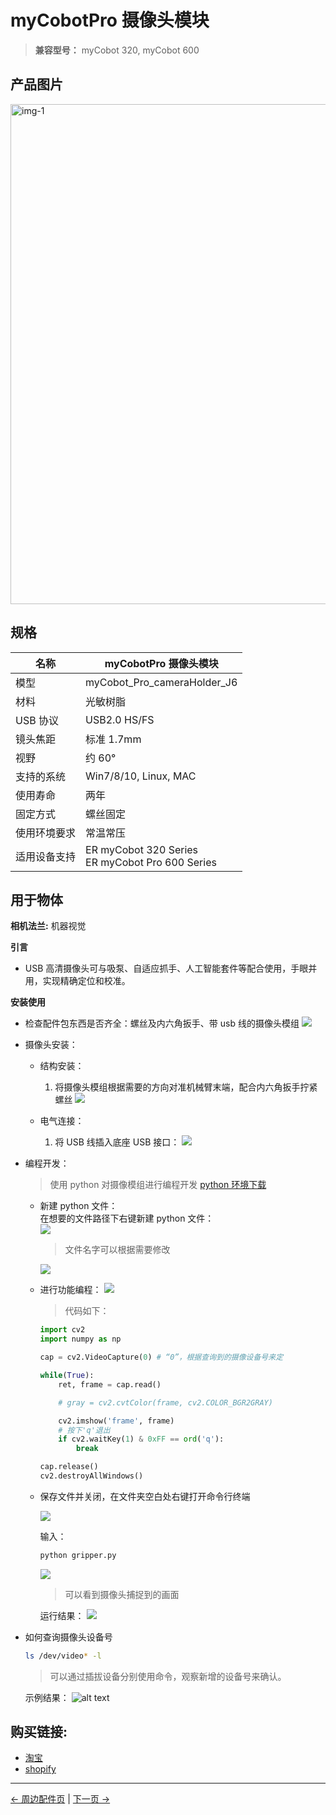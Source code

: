 # myCobotPro 摄像头模块

> **兼容型号：** myCobot 320, myCobot 600

## 产品图片

<img src="../../../resources/1-ProductIntroduction/1.4/1.4.3-Camera/摄像头模块.jpg" alt="img-1" width="800" height=“auto” />

## 规格

| **名称**     | **myCobotPro 摄像头模块**                            |
| ------------ | ---------------------------------------------------- |
| 模型         | myCobot_Pro_cameraHolder_J6                          |
| 材料         | 光敏树脂                                             |
| USB 协议     | USB2.0 HS/FS                                         |
| 镜头焦距     | 标准 1.7mm                                           |
| 视野         | 约 60°                                               |
| 支持的系统   | Win7/8/10, Linux, MAC                                |
| 使用寿命     | 两年                                                 |
| 固定方式     | 螺丝固定                                             |
| 使用环境要求 | 常温常压                                             |
| 适用设备支持 | ER myCobot 320 Series <br> ER myCobot Pro 600 Series |

## 用于物体

**相机法兰:** 机器视觉

**引言**

- USB 高清摄像头可与吸泵、自适应抓手、人工智能套件等配合使用，手眼并用，实现精确定位和校准。

**安装使用**

- 检查配件包东西是否齐全：螺丝及内六角扳手、带 usb 线的摄像头模组
  ![](../../../resources/1-ProductIntroduction/1.4/1.4.3-Camera/物料.jpg)

- 摄像头安装：

  - 结构安装：

    1. 将摄像头模组根据需要的方向对准机械臂末端，配合内六角扳手拧紧螺丝
       ![](../../../resources/1-ProductIntroduction/1.4/1.4.3-Camera/安装.jpg)

  - 电气连接：

    1. 将 USB 线插入底座 USB 接口：
       ![](../../../resources/1-ProductIntroduction/1.4/1.4.3-Camera/电气连接.jpg)

- 编程开发：

  > 使用 python 对摄像模组进行编程开发
  > [python 环境下载](../../../10-ApplicationBasePython/10.1_320_PI-ApplicationPython/1_download.md)

  - 新建 python 文件：  
     在想要的文件路径下右键新建 python 文件：  
     ![](../../../resources/1-ProductIntroduction/1.4/1.4.3-Camera/python使用1.png)

    > 文件名字可以根据需要修改

    ![](../../../resources/1-ProductIntroduction/1.4/1.4.3-Camera/python使用2.png)

  - 进行功能编程：
    ![](../../../resources/1-ProductIntroduction/1.4/1.4.3-Camera/python使用3.png)

    > 代码如下：

    ```python
    import cv2
    import numpy as np

    cap = cv2.VideoCapture(0) # “0”，根据查询到的摄像设备号来定

    while(True):
        ret, frame = cap.read()

        # gray = cv2.cvtColor(frame, cv2.COLOR_BGR2GRAY)

        cv2.imshow('frame', frame)
        # 按下'q'退出
        if cv2.waitKey(1) & 0xFF == ord('q'):
            break

    cap.release()
    cv2.destroyAllWindows()
    ```

  - 保存文件并关闭，在文件夹空白处右键打开命令行终端

    ![](../../../resources/1-ProductIntroduction/1.4/1.4.3-Camera/python使用4.png)

    输入：

    ```bash
    python gripper.py
    ```

    ![](../../../resources/1-ProductIntroduction/1.4/1.4.3-Camera/python使用5.png)

    > 可以看到摄像头捕捉到的画面

    运行结果：
    ![](../../../resources/1-ProductIntroduction/1.4/1.4.3-Camera/python使用6.png)

- 如何查询摄像头设备号

  ```bash
  ls /dev/video* -l
  ```

  > 可以通过插拔设备分别使用命令，观察新增的设备号来确认。

  示例结果：
  ![alt text](../../../resources/1-ProductIntroduction/1.4/1.4.3-Camera/python使用7-查询设备号.png)

## 购买链接:

- [淘宝](https://shop504055678.taobao.com)
- [shopify](https://shop-elephantrobotics-com.translate.goog/collections/mycobot-pro-600/products/mycobotpro-cameraflange?_x_tr_sl=auto&_x_tr_tl=zh-CN)

---

[← 周边配件页](../README.md#camera) | [下一页 →](../1.4.4-Holder/1-PenHolderPro.md)
